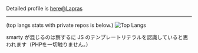 Detailed profile is [here@Lapras](https://lapras.com/public/sato1043)

***

(top langs stats with private repos is below.)
![Top Langs](https://github-readme-stats-nine-chi-45.vercel.app/api/top-langs/?username=sato1043)

smarty が混じるのは察するに JS のテンプレートリテラルを認識していると思われます（PHPを一切触りません。）
